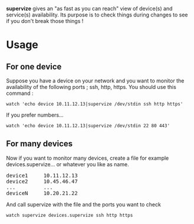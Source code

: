 **supervize** gives an "as fast as you can reach" view of device(s) and service(s) availability. Its purpose is to check things during changes to see if you don't break those things !
# Usage
## For one device
Suppose you have a device on your network and you want to monitor the availability of the following ports ; ssh, http, https. You should use this command :

`watch 'echo device 10.11.12.13|supervize /dev/stdin ssh http https'`

If you prefer numbers...

`watch 'echo device 10.11.12.13|supervize /dev/stdin 22 80 443'`

## For many devices
Now if you want to monitor many devices, create a file for example devices.supervize... or whatever you like as name.

<pre>
device1		10.11.12.13
device2		10.45.46.47
...			...
deviceN		10.20.21.22
</pre>

And call supervize with the file and the ports you want to check

`watch supervize devices.supervize ssh http https`
